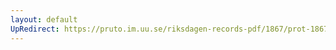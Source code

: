 ```yaml
---
layout: default
UpRedirect: https://pruto.im.uu.se/riksdagen-records-pdf/1867/prot-1867--fk--124/prot-1867--fk--124_000.pdf
---
```

